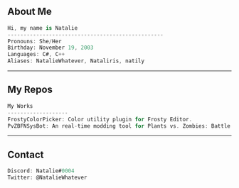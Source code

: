## About Me
```csharp
Hi, my name is Natalie
-------------------------------------------------
Pronouns: She/Her
Birthday: November 19, 2003
Languages: C#, C++
Aliases: NatalieWhatever, Nataliris, natily
```
---
## My Repos
```csharp
My Works
-------------------
FrostyColorPicker: Color utility plugin for Frosty Editor.
PvZBFNSysBot: An real-time modding tool for Plants vs. Zombies: Battle for Neighborville on the Nintendo Switch
```
---
## Contact
```csharp
Discord: Natalie#0004
Twitter: @NatalieWhatever
```

